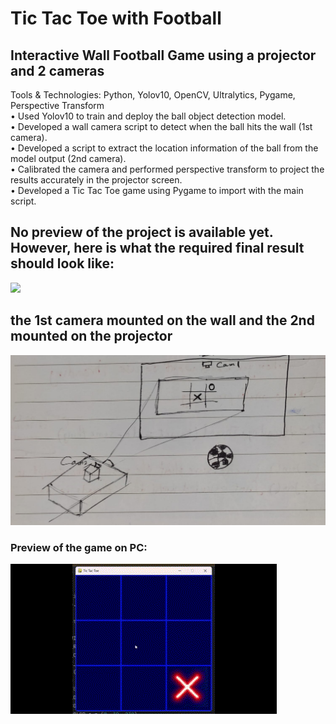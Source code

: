 # Tic Tac Toe with Football 
## Interactive Wall Football Game using a projector and 2 cameras
Tools & Technologies: Python, Yolov10, OpenCV, Ultralytics, Pygame, Perspective Transform  
•	Used Yolov10 to train and deploy the ball object detection model.  
•	Developed a wall camera script to detect when the ball hits the wall (1st camera).  
•	Developed a script to extract the location information of the ball from the model output (2nd camera).  
•	Calibrated the camera and performed perspective transform to project the results accurately in the projector screen.  
•	Developed a Tic Tac Toe game using Pygame to import with the main script.  

## No preview of the project is available yet. However, here is what the required final result should look like:
![](game.gif)

## the 1st camera mounted on the wall and the 2nd mounted on the projector  
![](IsometricView.jpg)

### Preview of the game on PC:
![](xo.gif)
